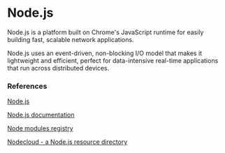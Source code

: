 Node.js
=======
Node.js is a platform built on Chrome's JavaScript runtime for easily building fast, scalable network applications.

Node.js uses an event-driven, non-blocking I/O model that makes it lightweight and efficient, 
perfect for data-intensive real-time applications that run across distributed devices.


### References

[Node.js](http://nodejs.org)

[Node.js documentation](http://nodejs.org/api/)

[Node modules registry](https://npmjs.org/)

[Nodecloud - a Node.js resource directory](http://www.nodecloud.org/)